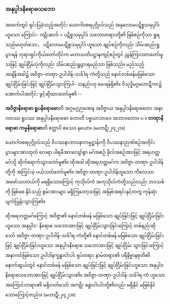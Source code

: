### အနုပ္ပါဒနိရောဓသဘော

အထက်တွင် ရှင်းပြခဲ့သည့်အတိုင်း ယောဂါ၀စရပုဂ္ဂိုလ်သည် အနုလောမပဋိစ္စသမုပ္ပါဒ်ဟူသော ကြောင်း-
ကျိုးဆက် = ပဋိစ္စသမုပ္ပါဒ် သဘောတရားတို့၏ ဖြစ်စဉ်ကိုသာ ရှုရသည်မဟုတ်သေး， ပဋိလောမပဋိစ္စသမုပ္ပါဒ်
ဟူသော ချုပ်စဉ်ကိုလည်း သိမ်းဆည်းရှုပွားရန် ဘုရားရှင်ကိုယ်တော်တိုင်က မဟာသတိပဋ္ဌာနကျင့်စဉ်တွင်
ညွှန်ကြားထားတော်မူသဖြင့် ချုပ်ငြိမ်းပုံကိုလည်း သိမ်းဆည်းရှုပွားရမည်သာ ဖြစ်သည်။ မည်သည့် အချိန်အခါ၌
အဝိဇ္ဇာ-တဏှာ-ဥပါဒါန်-သင်္ခါရ-ကံတို့သည် နောင်တစ်ဖန်မဖြစ်သော ချုပ်ငြိမ်းခြင်းဖြင့် ချုပ်ငြိမ်းသွားကြပါ-
သနည်းဟု မေးရန်ရှိ၏။ ဝိသုဒ္ဓိမဂ္ဂမဟာဋီကာ၌ အောက်ပါအတိုင်း ဖွင့်ဆိုထားတော်မူ၏ --

**အဝိဇ္ဇာနိရောဓာ ရူပနိရောဓော**တိ အဂ္ဂမဂ္ဂဉာဏေန အဝိဇ္ဇာယ အနုပ္ပါဒနိရောဓတော အနာဂတဿ
ရူပဿ အနုပ္ပါဒနိရောဓော ဟောတိ ပစ္စယာဘာဝေ အဘာ၀တော။ ပ ။ **တဏှာနိရောဓာ ကမ္မနိရောဓာ**တိ
ဧတ္ထာပိ ဧသေ၀ နယော။ (မဟာဋီ၊၂၊၄၂၁။)

ယောဂါ၀စရပုဂ္ဂိုလ်သည် ဝိပဿနာဘာ၀နာကမ္မဋ္ဌာန်းကို ဝိပဿနာဉာဏ်စဉ်အတိုင်း ပွားများအားထုတ်
လေရာ ပါရမီအားလျော်စွာ မဂ်အစဉ် ဖိုလ်အစဉ်အားဖြင့် အရဟတ္တမဂ်သို့ ဆိုက်ရောက်သွားတော်မူ၏။ ထိုအခါ
ထိုအရဟတ္တမဂ်က အဝိဇ္ဇာ-တဏှာ-ဥပါဒါန်တို့ကို အကြွင်းမဲ့ ပယ်သတ်တော်မူ၏။ အဝိဇ္ဇာ-တဏှာ-ဥပါဒါန်ဟူသော
ကိလေသာ အဖော်သဟာယ်ကို မရရှိသောကြောင့် ကုသိုလ်ကံ အကုသိုလ်ကံတို့သည်လည်း ဘ၀သစ်ကို ဖြစ်စေ
နိုင်သည့် စွမ်းအားများ မရှိကြတော့သဖြင့် အမြစ်အရင်းနှင့်တကွ ကုန်ဆုံးပျက်ပြုန်းသွားကြ၏။

ထိုအရဟတ္တမဂ်ကြောင့် အဝိဇ္ဇာ၏ နောင်တစ်ဖန် မဖြစ်သော ချုပ်ခြင်းဖြင့် ချုပ်ငြိမ်းခြင်းဟူသော အနုပ္ပါဒ-
နိရောဓ သဘောအားဖြင့် ချုပ်ငြိမ်းသွားခြင်းကြောင့် တစ်နည်းဆိုသော် အဝိဇ္ဇာ-တဏှာ-ဥပါဒါန်-သင်္ခါရ-ကံတို့၏
နောင်တစ်ဖန် မဖြစ်သော ချုပ်ငြိမ်းခြင်းဖြင့် ချုပ်ငြိမ်းခြင်းဟူသော အနုပ္ပါဒနိရောဓ သဘောအားဖြင့် ချုပ်ငြိမ်း
သွားခြင်းကြောင့် အနာဂတ်ဖြစ်သော ဥပါဒါနက္ခန္ဓာငါးပါး ရုပ်တရား နာမ်တရား၏ ပရိနိဗ္ဗာနစုတိ၏
နောက်ဆွယ်တွင် နောင်တစ်ဖန် မဖြစ်သော ချုပ်ခြင်းဖြင့် ချုပ်ငြိမ်းခြင်းဟူသော အနုပ္ပါဒနိရောဓသဘောအားဖြင့်
ချုပ်ငြိမ်းသွား၏။ အဝိဇ္ဇာ-တဏှာ-ဥပါဒါန်-သင်္ခါရ-ကံ ဟူသော အကြောင်းတရား၏ မရှိလတ်သော် အကျိုး
ခန္ဓာငါးပါးတို့၏လည်း မရှိနိုင် မဖြစ်နိုင်သောကြောင့်တည်း။ (မဟာဋီ၊၂၊၄၂၁။)